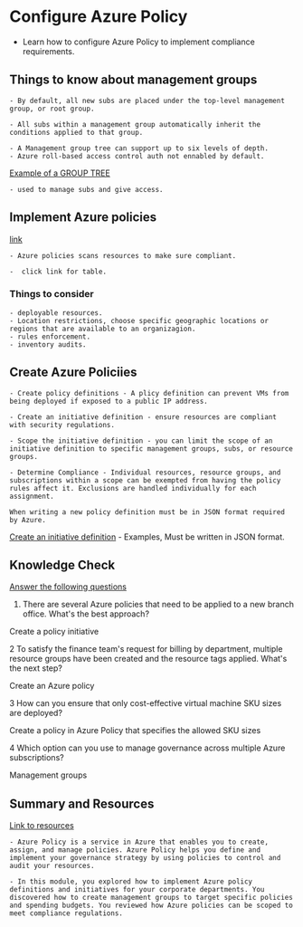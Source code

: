 # Configure Azure Policy

- Learn how to configure Azure Policy to implement compliance requirements.

## Things to know about management groups

    - By default, all new subs are placed under the top-level management group, or root group.
    
    - All subs within a management group automatically inherit the conditions applied to that group.
    
    - A Management group tree can support up to six levels of depth.
    - Azure roll-based access control auth not ennabled by default. 
  
[Example of a GROUP TREE](https://learn.microsoft.com/en-us/training/modules/configure-azure-policy/2-create-management-groups)

    - used to manage subs and give access.

## Implement Azure policies

[link](https://learn.microsoft.com/en-us/training/modules/configure-azure-policy/3-implement-azure-policies)

    - Azure policies scans resources to make sure compliant. 
  
    -  click link for table.

### Things to consider

    - deployable resources.
    - Location restrictions, choose specific geographic locations or regions that are available to an organizagion.
    - rules enforcement.
    - inventory audits.

## Create Azure Policiies

    - Create policy definitions - A plicy definition can prevent VMs from being deployed if exposed to a public IP address.

    - Create an initiative definition - ensure resources are compliant with security regulations.

    - Scope the initiative definition - you can limit the scope of an initiative definition to specific management groups, subs, or resource groups.

    - Determine Compliance - Individual resources, resource groups, and subscriptions within a scope can be exempted from having the policy rules affect it. Exclusions are handled individually for each assignment.

    When writing a new policy definition must be in JSON format required by Azure.

[Create an initiative definition](https://learn.microsoft.com/en-us/training/modules/configure-azure-policy/6-create-initiative-definitions) - Examples, Must be written in JSON format.

## Knowledge Check

[Answer the following questions](https://learn.microsoft.com/en-us/training/modules/configure-azure-policy/10-knowledge-check)

1. There are several Azure policies that need to be applied to a new branch office. What's the best approach?

Create a policy initiative

2 To satisfy the finance team's request for billing by department, multiple resource groups have been created and the resource tags applied. What's the next step?

Create an Azure policy

3 How can you ensure that only cost-effective virtual machine SKU sizes are deployed?

Create a policy in Azure Policy that specifies the allowed SKU sizes

4 Which option can you use to manage governance across multiple Azure subscriptions?

Management groups

## Summary and Resources

[Link to resources](https://learn.microsoft.com/en-us/training/modules/configure-azure-policy/11-summary-resources)

    - Azure Policy is a service in Azure that enables you to create, assign, and manage policies. Azure Policy helps you define and implement your governance strategy by using policies to control and audit your resources.

    - In this module, you explored how to implement Azure policy definitions and initiatives for your corporate departments. You discovered how to create management groups to target specific policies and spending budgets. You reviewed how Azure policies can be scoped to meet compliance regulations.
  
